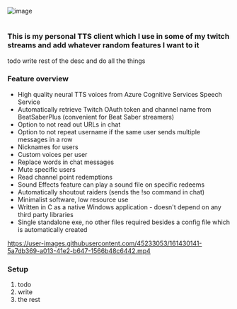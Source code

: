 ![image](https://cdn.discordapp.com/attachments/915012763263316019/960141213107904522/catts_banner.png)

#

### This is my personal TTS client which I use in some of my twitch streams and add whatever random features I want to it

todo write rest of the desc and do all the things

### Feature overview
- High quality neural TTS voices from Azure Cognitive Services Speech Service
- Automatically retrieve Twitch OAuth token and channel name from BeatSaberPlus (convenient for Beat Saber streamers)
- Option to not read out URLs in chat
- Option to not repeat username if the same user sends multiple messages in a row
- Nicknames for users
- Custom voices per user
- Replace words in chat messages
- Mute specific users
- Read channel point redemptions
- Sound Effects feature can play a sound file on specific redeems
- Automatically shoutout raiders (sends the !so command in chat)
- Minimalist software, low resource use
- Written in C as a native Windows application - doesn't depend on any third party libraries
- Single standalone exe, no other files required besides a config file which is automatically created

https://user-images.githubusercontent.com/45233053/161430141-5a7db369-a013-41e2-b647-1566b48c6442.mp4

### Setup
1. todo
2. write
3. the rest
